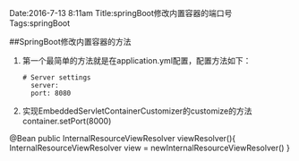 Date:2016-7-13 8:11am
Title:springBoot修改内置容器的端口号   
Tags:springBoot  

##SpringBoot修改内置容器的方法
1. 第一个最简单的方法就是在application.yml配置，配置方法如下：

	   # Server settings
         server:
         port: 8080
         
2. 实现EmbeddedServletContainerCustomizer的customize的方法  
  container.setPort(8000)
  
  
  
  @Bean
  public InternalResourceViewResolver viewResolver(){
  InternalResourceViewResolver view = newInternalResourceViewResolver()
  }
   



